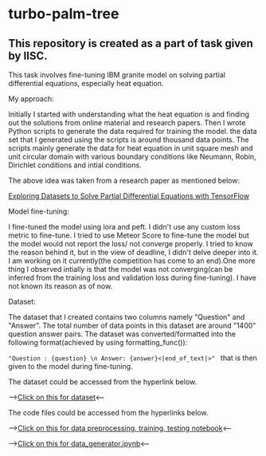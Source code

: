 # turbo-palm-tree

## This repository is created as a part of task given by IISC.

This task involves fine-tuning IBM granite model on solving partial differential equations, especially heat equation. 

My approach:

Initially I started with understanding what the heat equation is and finding out the solutions from online material and research papers. Then I wrote Python scripts to generate the data required for training the model. the data set that I generated using the scripts is around thousand data points. The scripts mainly generate the data for heat equation in unit square mesh and unit circular domain with various boundary conditions like Neumann, Robin, Dirichlet conditions and intial conditions. 

The above idea was taken from a research paper as mentioned below:

[Exploring Datasets to Solve Partial Differential Equations with TensorFlow](References/Borzdynski-Borondo-Curbelo.pdf;jsessionid=5AB5FA56AEC7E6CD9B98E466E24784AE-2.pdf)

Model fine-tuning:

I fine-tuned the model using lora and peft. I didn't use any custom loss metric to fine-tune. I tried to use Meteor Score to fine-tune the model but the model would not report the loss/ not converge properly. I tried to know the reason behind it, but in the view of deadline, I didn't delve deeper into it. I am working on it currently(the competition has come to an end).One more thing I observed intially is that the model was not converging(can be inferred from the training loss and validation loss during fine-tuning). I have not known its reason as of now.

Dataset:

The dataset that I created contains two columns namely "Question" and "Answer". The total number of data points in this dataset are around "1400" question answer pairs. The dataset was converted/formatted into the following format(achieved by using formatting_func()):

```"Question : {question} \n Answer: {answer}<|end_of_text|>" ``` that is then given to the model during fine-tuning.

The dataset could be accessed from the hyperlink below.

-->[Click on this for dataset](dataset/third_merged_dataset.csv)<--

The code files could be accessed from the hyperlinks below.

-->[Click on this for data preprocessing, training, testing notebook]()<--

-->[Click on this for data_generator.ipynb](code/dataset_generator.ipynb)<--




